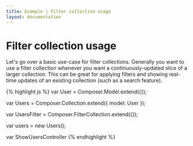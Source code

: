 ```yaml
---
title: Example | Filter collection usage
layout: documentation
---
```


# Filter collection usage

Let's go over a basic use-case for filter collections. Generally you want to use
a filter collection whenever you want a continuously-updated slice of a larger
collection. This can be great for applying filters and showing real-time updates
of an existing collection (such as a search feature).

<div id="filter-example">
    <div class="full"></div>
    <div class="partial"></div>
</div>

{% highlight js %}
var User = Composer.Model.extend({});

var Users = Composer.Collection.extend({
    model: User
});

var UsersFilter = Composer.FilterCollection.extend({});

var users = new Users();

var ShowUsersController
{% endhighlight %}


